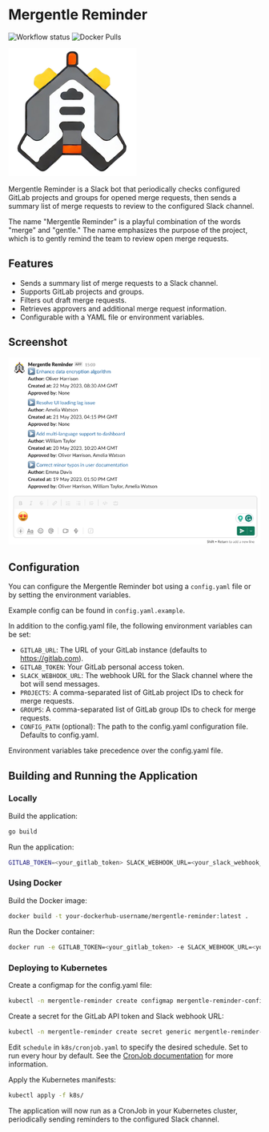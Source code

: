 # Mergentle Reminder

![Workflow status](https://github.com/flexoid/mergentle-reminder/actions/workflows/main.yml/badge.svg)
![Docker Pulls](https://img.shields.io/docker/pulls/flexoid/mergentle-reminder)

![Bot Icon](./docs/logo_small.png)

Mergentle Reminder is a Slack bot that periodically checks configured GitLab projects and groups for opened merge requests, then sends a summary list of merge requests to review to the configured Slack channel.

The name "Mergentle Reminder" is a playful combination of the words "merge" and "gentle." The name emphasizes the purpose of the project, which is to gently remind the team to review open merge requests.

## Features

- Sends a summary list of merge requests to a Slack channel.
- Supports GitLab projects and groups.
- Filters out draft merge requests.
- Retrieves approvers and additional merge request information.
- Configurable with a YAML file or environment variables.

## Screenshot

![Screenshot](./docs/screenshot_1.png)

## Configuration

You can configure the Mergentle Reminder bot using a `config.yaml` file or by setting the environment variables. 

Example config can be found in `config.yaml.example`.

In addition to the config.yaml file, the following environment variables can be set:

* `GITLAB_URL`: The URL of your GitLab instance (defaults to https://gitlab.com).
* `GITLAB_TOKEN`: Your GitLab personal access token.
* `SLACK_WEBHOOK_URL`: The webhook URL for the Slack channel where the bot will send messages.
* `PROJECTS`: A comma-separated list of GitLab project IDs to check for merge requests.
* `GROUPS`: A comma-separated list of GitLab group IDs to check for merge requests.
* `CONFIG_PATH` (optional): The path to the config.yaml configuration file. Defaults to config.yaml.

Environment variables take precedence over the config.yaml file.

## Building and Running the Application

### Locally

Build the application:

```sh
go build
```

Run the application:

```sh
GITLAB_TOKEN=<your_gitlab_token> SLACK_WEBHOOK_URL=<your_slack_webhook_url> ./mergentle-reminder
```

### Using Docker

Build the Docker image:

```sh
docker build -t your-dockerhub-username/mergentle-reminder:latest .
```

Run the Docker container:

```sh
docker run -e GITLAB_TOKEN=<your_gitlab_token> -e SLACK_WEBHOOK_URL=<your_slack_webhook_url> -v $(pwd)/config.yaml:/config/config.yaml your-dockerhub-username/mergentle-reminder:latest
```

### Deploying to Kubernetes
Create a configmap for the config.yaml file:

```sh
kubectl -n mergentle-reminder create configmap mergentle-reminder-config --from-file=config.yaml
```

Create a secret for the GitLab API token and Slack webhook URL:

```sh
kubectl -n mergentle-reminder create secret generic mergentle-reminder-secrets --from-literal=gitlab-token=<your_gitlab_token> --from-literal=slack-webhook-url=<your_slack_webhook_url>
```

Edit `schedule` in `k8s/cronjob.yaml` to specify the desired schedule. Set to run every hour by default.
See the [CronJob documentation](https://kubernetes.io/docs/concepts/workloads/controllers/cron-jobs/) for more information.

Apply the Kubernetes manifests:

```sh
kubectl apply -f k8s/
```

The application will now run as a CronJob in your Kubernetes cluster, periodically sending reminders to the configured Slack channel.
